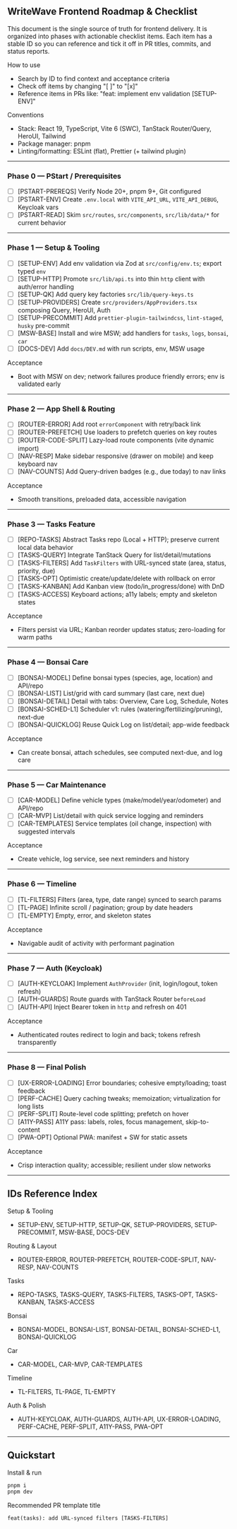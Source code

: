 ## WriteWave Frontend Roadmap & Checklist

This document is the single source of truth for frontend delivery. It is organized into phases with actionable checklist items. Each item has a stable ID so you can reference and tick it off in PR titles, commits, and status reports.

How to use
- Search by ID to find context and acceptance criteria
- Check off items by changing "[ ]" to "[x]"
- Reference items in PRs like: "feat: implement env validation [SETUP-ENV]"

Conventions
- Stack: React 19, TypeScript, Vite 6 (SWC), TanStack Router/Query, HeroUI, Tailwind
- Package manager: pnpm
- Linting/formatting: ESLint (flat), Prettier (+ tailwind plugin)

---

### Phase 0 — PStart / Prerequisites

- [ ] [PSTART-PREREQS] Verify Node 20+, pnpm 9+, Git configured
- [ ] [PSTART-ENV] Create `.env.local` with `VITE_API_URL`, `VITE_API_DEBUG`, Keycloak vars
- [ ] [PSTART-READ] Skim `src/routes`, `src/components`, `src/lib/data/*` for current behavior

---

### Phase 1 — Setup & Tooling

- [ ] [SETUP-ENV] Add env validation via Zod at `src/config/env.ts`; export typed `env`
- [ ] [SETUP-HTTP] Promote `src/lib/api.ts` into thin `http` client with auth/error handling
- [ ] [SETUP-QK] Add query key factories `src/lib/query-keys.ts`
- [ ] [SETUP-PROVIDERS] Create `src/providers/AppProviders.tsx` composing Query, HeroUI, Auth
- [ ] [SETUP-PRECOMMIT] Add `prettier-plugin-tailwindcss`, `lint-staged`, `husky` pre-commit
- [ ] [MSW-BASE] Install and wire MSW; add handlers for `tasks`, `logs`, `bonsai`, `car`
- [ ] [DOCS-DEV] Add `docs/DEV.md` with run scripts, env, MSW usage

Acceptance
- Boot with MSW on dev; network failures produce friendly errors; env is validated early

---

### Phase 2 — App Shell & Routing

- [ ] [ROUTER-ERROR] Add root `errorComponent` with retry/back link
- [ ] [ROUTER-PREFETCH] Use loaders to prefetch queries on key routes
- [ ] [ROUTER-CODE-SPLIT] Lazy-load route components (vite dynamic import)
- [ ] [NAV-RESP] Make sidebar responsive (drawer on mobile) and keep keyboard nav
- [ ] [NAV-COUNTS] Add Query-driven badges (e.g., due today) to nav links

Acceptance
- Smooth transitions, preloaded data, accessible navigation

---

### Phase 3 — Tasks Feature

- [ ] [REPO-TASKS] Abstract Tasks repo (Local + HTTP); preserve current local data behavior
- [ ] [TASKS-QUERY] Integrate TanStack Query for list/detail/mutations
- [ ] [TASKS-FILTERS] Add `TaskFilters` with URL-synced state (area, status, priority, due)
- [ ] [TASKS-OPT] Optimistic create/update/delete with rollback on error
- [ ] [TASKS-KANBAN] Add Kanban view (todo/in_progress/done) with DnD
- [ ] [TASKS-ACCESS] Keyboard actions; a11y labels; empty and skeleton states

Acceptance
- Filters persist via URL; Kanban reorder updates status; zero-loading for warm paths

---

### Phase 4 — Bonsai Care

- [ ] [BONSAI-MODEL] Define bonsai types (species, age, location) and API/repo
- [ ] [BONSAI-LIST] List/grid with card summary (last care, next due)
- [ ] [BONSAI-DETAIL] Detail with tabs: Overview, Care Log, Schedule, Notes
- [ ] [BONSAI-SCHED-L1] Scheduler v1: rules (watering/fertilizing/pruning), next-due
- [ ] [BONSAI-QUICKLOG] Reuse Quick Log on list/detail; app-wide feedback

Acceptance
- Can create bonsai, attach schedules, see computed next-due, and log care

---

### Phase 5 — Car Maintenance

- [ ] [CAR-MODEL] Define vehicle types (make/model/year/odometer) and API/repo
- [ ] [CAR-MVP] List/detail with quick service logging and reminders
- [ ] [CAR-TEMPLATES] Service templates (oil change, inspection) with suggested intervals

Acceptance
- Create vehicle, log service, see next reminders and history

---

### Phase 6 — Timeline

- [ ] [TL-FILTERS] Filters (area, type, date range) synced to search params
- [ ] [TL-PAGE] Infinite scroll / pagination; group by date headers
- [ ] [TL-EMPTY] Empty, error, and skeleton states

Acceptance
- Navigable audit of activity with performant pagination

---

### Phase 7 — Auth (Keycloak)

- [ ] [AUTH-KEYCLOAK] Implement `AuthProvider` (init, login/logout, token refresh)
- [ ] [AUTH-GUARDS] Route guards with TanStack Router `beforeLoad`
- [ ] [AUTH-API] Inject Bearer token in `http` and refresh on 401

Acceptance
- Authenticated routes redirect to login and back; tokens refresh transparently

---

### Phase 8 — Final Polish

- [ ] [UX-ERROR-LOADING] Error boundaries; cohesive empty/loading; toast feedback
- [ ] [PERF-CACHE] Query caching tweaks; memoization; virtualization for long lists
- [ ] [PERF-SPLIT] Route-level code splitting; prefetch on hover
- [ ] [A11Y-PASS] A11Y pass: labels, roles, focus management, skip-to-content
- [ ] [PWA-OPT] Optional PWA: manifest + SW for static assets

Acceptance
- Crisp interaction quality; accessible; resilient under slow networks

---

## IDs Reference Index

Setup & Tooling
- SETUP-ENV, SETUP-HTTP, SETUP-QK, SETUP-PROVIDERS, SETUP-PRECOMMIT, MSW-BASE, DOCS-DEV

Routing & Layout
- ROUTER-ERROR, ROUTER-PREFETCH, ROUTER-CODE-SPLIT, NAV-RESP, NAV-COUNTS

Tasks
- REPO-TASKS, TASKS-QUERY, TASKS-FILTERS, TASKS-OPT, TASKS-KANBAN, TASKS-ACCESS

Bonsai
- BONSAI-MODEL, BONSAI-LIST, BONSAI-DETAIL, BONSAI-SCHED-L1, BONSAI-QUICKLOG

Car
- CAR-MODEL, CAR-MVP, CAR-TEMPLATES

Timeline
- TL-FILTERS, TL-PAGE, TL-EMPTY

Auth & Polish
- AUTH-KEYCLOAK, AUTH-GUARDS, AUTH-API, UX-ERROR-LOADING, PERF-CACHE, PERF-SPLIT, A11Y-PASS, PWA-OPT

---

## Quickstart

Install & run
```bash
pnpm i
pnpm dev
```

Recommended PR template title
```text
feat(tasks): add URL-synced filters [TASKS-FILTERS]
```


